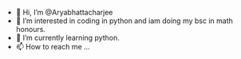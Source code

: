 - 👋 Hi, I’m @Aryabhattacharjee
- 👀 I’m interested in coding in python and iam doing my bsc in math honours.
- 🌱 I’m currently learning python.
- 📫 How to reach me ...

<!---
Aryabhattacharjee/Aryabhattacharjee is a ✨ special ✨ repository because its `README.md` (this file) appears on your GitHub profile.
You can click the Preview link to take a look at your changes.
--->
